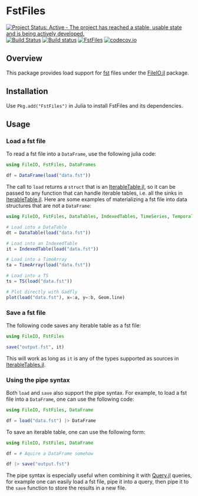 # FstFiles

[![Project Status: Active - The project has reached a stable, usable state and is being actively developed.](http://www.repostatus.org/badges/latest/active.svg)](http://www.repostatus.org/#active)
[![Build Status](https://travis-ci.org/davidanthoff/FstFiles.jl.svg?branch=master)](https://travis-ci.org/davidanthoff/FstFiles.jl)
[![Build status](https://ci.appveyor.com/api/projects/status/vipuru7kaepv5f5o/branch/master?svg=true)](https://ci.appveyor.com/project/davidanthoff/fstfiles-jl/branch/master)
[![FstFiles](http://pkg.julialang.org/badges/FstFiles_0.6.svg)](http://pkg.julialang.org/?pkg=FstFiles)
[![codecov.io](http://codecov.io/github/davidanthoff/FstFiles.jl/coverage.svg?branch=master)](http://codecov.io/github/davidanthoff/FstFiles.jl?branch=master)

## Overview

This package provides load support for [fst](http://www.fstpackage.org/)
files under the [FileIO.jl](https://github.com/JuliaIO/FileIO.jl) package.

## Installation

Use ``Pkg.add("FstFiles")`` in Julia to install FstFiles and its dependencies.

## Usage

### Load a fst file

To read a fst file into a ``DataFrame``, use the following julia code:

````julia
using FileIO, FstFiles, DataFrames

df = DataFrame(load("data.fst"))
````

The call to ``load`` returns a ``struct`` that is an [IterableTable.jl](https://github.com/davidanthoff/IterableTables.jl), so it can be passed to any function that can handle iterable tables, i.e. all the sinks in [IterableTable.jl](https://github.com/davidanthoff/IterableTables.jl). Here are some examples of materializing a fst file into data structures that are not a ``DataFrame``:

````julia
using FileIO, FstFiles, DataTables, IndexedTables, TimeSeries, Temporal, Gadfly

# Load into a DataTable
dt = DataTable(load("data.fst"))

# Load into an IndexedTable
it = IndexedTable(load("data.fst"))

# Load into a TimeArray
ta = TimeArray(load("data.fst"))

# Load into a TS
ts = TS(load("data.fst"))

# Plot directly with Gadfly
plot(load("data.fst"), x=:a, y=:b, Geom.line)
````

### Save a fst file

The following code saves any iterable table as a fst file:
````julia
using FileIO, FstFiles

save("output.fst", it)
````
This will work as long as ``it`` is any of the types supported as sources in [IterableTables.jl](https://github.com/davidanthoff/IterableTables.jl).

### Using the pipe syntax

Both ``load`` and ``save`` also support the pipe syntax. For example, to load a fst file into a ``DataFrame``, one can use the following code:

````julia
using FileIO, FstFiles, DataFrame

df = load("data.fst") |> DataFrame
````

To save an iterable table, one can use the following form:

````julia
using FileIO, FstFiles, DataFrame

df = # Aquire a DataFrame somehow

df |> save("output.fst")
````

The pipe syntax is especially useful when combining it with [Query.jl](https://github.com/davidanthoff/Query.jl) queries, for example one can easily load a fst file, pipe it into a query, then pipe it to the ``save`` function to store the results in a new file.
